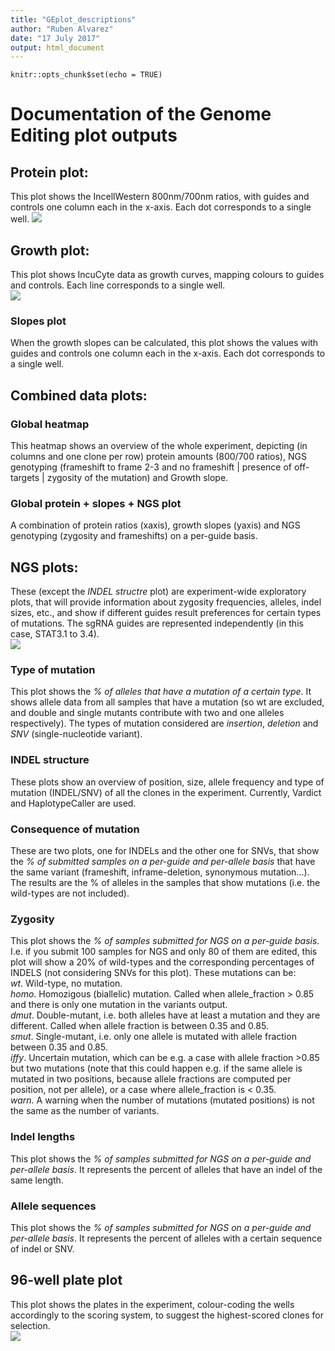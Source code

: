 ```yaml
---
title: "GEplot_descriptions"
author: "Ruben Alvarez"
date: "17 July 2017"
output: html_document
---
```


```{r setup, include=FALSE}
knitr::opts_chunk$set(echo = TRUE)
```

# Documentation of the Genome Editing plot outputs  

## Protein plot:  
This plot shows the IncellWestern 800nm/700nm ratios, with guides and controls one column each in the x-axis. Each dot corresponds to a single well. 
![](GEplots_protein.png)

## Growth plot:  
This plot shows IncuCyte data as growth curves, mapping colours to guides and controls. Each line corresponds to a single well.  
![](GEplots_growth.png)

### Slopes plot  
When the growth slopes can be calculated, this plot shows the values with guides and controls one column each in the x-axis. Each dot corresponds to a single well. 

## Combined data plots:  

### Global heatmap
This heatmap shows an overview of the whole experiment, depicting (in columns and one clone per row) protein amounts (800/700 ratios), NGS genotyping (frameshift to frame 2-3 and no frameshift | presence of off-targets | zygosity of the mutation) and Growth slope.  

### Global protein + slopes + NGS plot  
A combination of protein ratios (xaxis), growth slopes (yaxis) and NGS genotyping (zygosity and frameshifts) on a per-guide basis.  

## NGS plots:
These (except the *INDEL structre* plot) are experiment-wide exploratory plots, that will provide information about zygosity frequencies, alleles, indel sizes, etc., and show if different guides result preferences for certain types of mutations. The sgRNA guides are represented independently (in this case, STAT3.1 to 3.4).  
![](GEplots_ngs.png)

### Type of mutation  
This plot shows the *% of alleles that have a mutation of a certain type*. It shows allele data from all samples that have a mutation (so wt are excluded, and double and single mutants contribute with two and one alleles respectively). The types of mutation considered are *insertion*, *deletion* and *SNV* (single-nucleotide variant).  

### INDEL structure
These plots show an overview of position, size, allele frequency and type of mutation (INDEL/SNV) of all the clones in the experiment. Currently, Vardict and HaplotypeCaller are used.   

### Consequence of mutation  
These are two plots, one for INDELs and the other one for SNVs, that show the *% of submitted samples on a per-guide and per-allele basis* that have the same variant (frameshift, inframe-deletion, synonymous mutation...). The results are the % of alleles in the samples that show mutations (i.e. the wild-types are not included).

### Zygosity  
This plot shows the *% of samples submitted for NGS on a per-guide basis*. I.e. if you submit 100 samples for NGS and only 80 of them are edited, this plot will show a 20% of wild-types and the corresponding percentages of INDELS (not considering SNVs for this plot). These mutations can be:  
*wt*. Wild-type, no mutation.  
*homo*. Homozigous (biallelic) mutation. Called when allele_fraction > 0.85 and there is only one mutation in the variants output.  
*dmut*. Double-mutant, i.e. both alleles have at least a mutation and they are different. Called when allele fraction is between 0.35 and 0.85.  
*smut*. Single-mutant, i.e. only one allele is mutated with allele fraction between 0.35 and 0.85.  
*iffy*. Uncertain mutation, which can be e.g. a case with allele fraction >0.85 but two mutations (note that this could happen e.g. if the same allele is mutated in two positions, because allele fractions are computed per position, not per allele), or a case where allele_fraction is < 0.35.  
*warn*. A warning when the number of mutations (mutated positions) is not the same as the number of variants.  

### Indel lengths  
This plot shows the *% of samples submitted for NGS on a per-guide and per-allele basis*. It represents the percent of alleles that have an indel of the same length.

### Allele sequences  
This plot shows the *% of samples submitted for NGS on a per-guide and per-allele basis*. It represents the percent of alleles with a certain sequence of indel or SNV.  

## 96-well plate plot  
This plot shows the plates in the experiment, colour-coding the wells accordingly to the scoring system, to suggest the highest-scored clones for selection.  
![](GEplots_96wellplate.png)